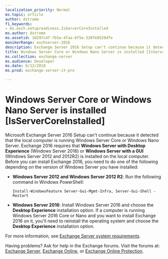 ```yaml
---
localization_priority: Normal
ms.topic: article
author: dstrome
f1_keywords:
- ms.exch.setupreadiness.IsServerCoreInstalled
ms.author: dstrome
ms.assetid: 3d297c4f-7b5a-4faa-bf5e-320fe0529dfe
monikerRange: exchserver-2016
description: Exchange Server 2016 Setup can't continue because it detected that the local computer is running Windows Server Core or Windows Nano Server.
title: Windows Server Core or Windows Nano Server is installed [IsServerCoreInstalled]
ms.collection: exchange-server
ms.audience: Developer
ms.date: 6/12/2018
ms.prod: exchange-server-it-pro

---
```


# Windows Server Core or Windows Nano Server is installed [IsServerCoreInstalled]

Microsoft Exchange Server 2016 Setup can't continue because it detected that the local computer is running Windows Server Core or Windows Nano Server. Exchange 2016 requires that **Windows Server with Desktop Experience** (Windows Server 2016) or **Windows Server with a GUI** (Windows Server 2012 and 2012R2) is installed on the local computer. Before you can install Exchange 2016, you need to do one of the following depending on the version of Windows Server you have installed: 
  
- **Windows Server 2012 and Windows Server 2012 R2**: Run the following command in Windows PowerShell:
    
  ```
  Install-WindowsFeature Server-Gui-Mgmt-Infra, Server-Gui-Shell -Restart
  ```

- **Windows Server 2016**: Install Windows Server 2016 and choose the **Desktop Experience** installation option. If a computer is running Windows Server 2016 Core or Nano and you want to install Exchange 2016 on it, you'll need to reinstall the operating system and choose the **Desktop Experience** installation option.
    
For more information, see [Exchange Server system requirements](../../plan-and-deploy/system-requirements.md).
  
Having problems? Ask for help in the Exchange forums. Visit the forums at: [Exchange Server](https://go.microsoft.com/fwlink/p/?linkId=60612), [Exchange Online](https://go.microsoft.com/fwlink/p/?linkId=267542), or [Exchange Online Protection](https://go.microsoft.com/fwlink/p/?linkId=285351).

